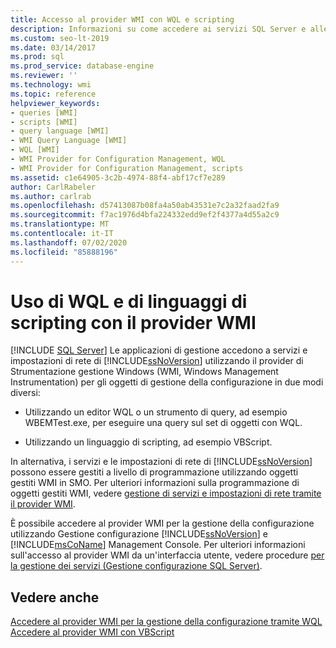 ```yaml
---
title: Accesso al provider WMI con WQL e scripting
description: Informazioni su come accedere ai servizi SQL Server e alle impostazioni di rete tramite il provider WMI utilizzando un editor WQL o uno strumento di query o un linguaggio di scripting.
ms.custom: seo-lt-2019
ms.date: 03/14/2017
ms.prod: sql
ms.prod_service: database-engine
ms.reviewer: ''
ms.technology: wmi
ms.topic: reference
helpviewer_keywords:
- queries [WMI]
- scripts [WMI]
- query language [WMI]
- WMI Query Language [WMI]
- WQL [WMI]
- WMI Provider for Configuration Management, WQL
- WMI Provider for Configuration Management, scripts
ms.assetid: c1e64905-3c2b-4974-88f4-abf17cf7e289
author: CarlRabeler
ms.author: carlrab
ms.openlocfilehash: d57413087b08fa4a50ab43531e7c2a32faad2fa9
ms.sourcegitcommit: f7ac1976d4bfa224332edd9ef2f4377a4d55a2c9
ms.translationtype: MT
ms.contentlocale: it-IT
ms.lasthandoff: 07/02/2020
ms.locfileid: "85888196"
---
```

# <a name="using-wql-and-scripting-languages-with-the-wmi-provider"></a>Uso di WQL e di linguaggi di scripting con il provider WMI
[!INCLUDE [SQL Server](../../includes/applies-to-version/sqlserver.md)]
  Le applicazioni di gestione accedono a servizi e impostazioni di rete di [!INCLUDE[ssNoVersion](../../includes/ssnoversion-md.md)] utilizzando il provider di Strumentazione gestione Windows (WMI, Windows Management Instrumentation) per gli oggetti di gestione della configurazione in due modi diversi:  
  
-   Utilizzando un editor WQL o un strumento di query, ad esempio WBEMTest.exe, per eseguire una query sul set di oggetti con WQL.  
  
-   Utilizzando un linguaggio di scripting, ad esempio VBScript.  
  
 In alternativa, i servizi e le impostazioni di rete di [!INCLUDE[ssNoVersion](../../includes/ssnoversion-md.md)] possono essere gestiti a livello di programmazione utilizzando oggetti gestiti WMI in SMO. Per ulteriori informazioni sulla programmazione di oggetti gestiti WMI, vedere [gestione di servizi e impostazioni di rete tramite il provider WMI](../../relational-databases/server-management-objects-smo/tasks/managing-services-and-network-settings-by-using-wmi-provider.md).  
  
 È possibile accedere al provider WMI per la gestione della configurazione utilizzando Gestione configurazione [!INCLUDE[ssNoVersion](../../includes/ssnoversion-md.md)] e [!INCLUDE[msCoName](../../includes/msconame-md.md)] Management Console. Per ulteriori informazioni sull'accesso al provider WMI da un'interfaccia utente, vedere procedure [per la gestione dei servizi &#40;Gestione configurazione SQL Server&#41;](https://msdn.microsoft.com/library/78dee169-df0c-4c95-9af7-bf033bc9fdc6).  
  
## <a name="see-also"></a>Vedere anche  
 [Accedere al provider WMI per la gestione della configurazione tramite WQL](../../relational-databases/wmi-provider-configuration/access-wmi-provider-for-configuration-management-using-wql.md)   
 [Accedere al provider WMI con VBScript](../../relational-databases/wmi-provider-configuration/access-wmi-provider-for-configuration-management-using-vbscript.md)  
  
  
